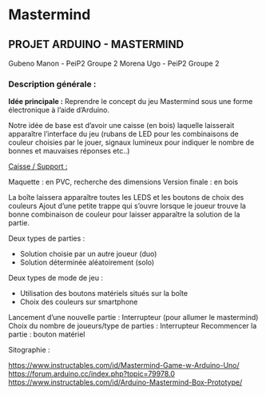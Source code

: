 # Mastermind
<h2>PROJET ARDUINO - MASTERMIND</h2>

Gubeno Manon - PeiP2 Groupe 2
Morena Ugo - PeiP2 Groupe 2


<h3>Description générale :</h3>

<b>Idée principale :</b> Reprendre le concept du jeu Mastermind sous une forme électronique à l’aide d’Arduino. 

Notre idée de base est d’avoir une caisse (en bois) laquelle laisserait apparaître l’interface du jeu (rubans de LED pour les combinaisons de couleur choisies par le jouer, signaux lumineux pour indiquer le nombre de bonnes et mauvaises réponses etc..)

<u>Caisse / Support :</u> 

Maquette : en PVC, recherche des dimensions 
Version finale : en bois

La boîte laissera apparaître toutes les LEDS et les boutons de choix des couleurs
Ajout d’une petite trappe qui s’ouvre lorsque le joueur trouve la bonne combinaison de couleur pour laisser apparaître la solution de la partie.


Deux types de parties : 

-	Solution choisie par un autre joueur (duo)
-	Solution déterminée aléatoirement (solo)
 
Deux types de mode de jeu :

-	Utilisation des boutons matériels situés sur la boîte
-	Choix des couleurs sur smartphone 

Lancement d’une nouvelle partie : Interrupteur (pour allumer le mastermind)
Choix du nombre de joueurs/type de parties : Interrupteur
Recommencer la partie : bouton matériel


Sitographie : 

https://www.instructables.com/id/Mastermind-Game-w-Arduino-Uno/
https://forum.arduino.cc/index.php?topic=79978.0
https://www.instructables.com/id/Arduino-Mastermind-Box-Prototype/



